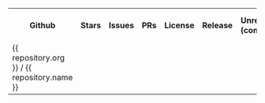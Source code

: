 <table>
  <tr>
    <th>Github</th>
    <th>Stars</th>
    <th>Issues</th>
    <th>PRs</th>
    <th>License</th>
    <th>Release</th>
    <th>Unrelease <br> (commits)</th>
    <th>Github Actions</th>
    <th>Travis</th>
    <th>PM <br> (composer / npm)</th>
    <th>Downloads <br> (monthly)</th>
    <th>Downloads <br> (total)</th>
  </tr>
  <tr v-for="(repository) of $page.contributte.repositories">
    <td>
      <a :href="`https://github.com/${repository.org}/${repository.name}`" target="_blank">
        {{ repository.org }} / {{ repository.name }}
      </a>
    </td>
    <td>
      <a :href="`https://github.com/${repository.org}/${repository.name}/stargazers`" target="_blank">
        <img lazy="true" :src="`https://badgen.net/github/stars/${repository.org}/${repository.name}/?cache=600`">
      </a>
    </td>
    <td>
      <a :href="`https://github.com/${repository.org}/${repository.name}/issues`" target="_blank">
        <img lazy="true" :src="`https://badgen.net/github/issues/${repository.org}/${repository.name}/?cache=600`">
      </a>
    </td>
    <td>
      <a :href="`https://github.com/${repository.org}/${repository.name}/pulls`" target="_blank" class="flex space-x-2">
        <img lazy="true" :src="`https://badgen.net/github/open-prs/${repository.org}/${repository.name}/?cache=600&color=green`">
        <img lazy="true" :src="`https://badgen.net/github/prs/${repository.org}/${repository.name}/?cache=600`">
      </a>
    </td>
    <td>
      <a :href="`https://github.com/${repository.org}/${repository.name}`" target="_blank">
        <img lazy="true" :src="`https://badgen.net/github/license/${repository.org}/${repository.name}/?cache=600`">
      </a>
    </td>
    <td>
      <a :href="`https://github.com/${repository.org}/${repository.name}/releases`" target="_blank">
        <img lazy="true" :src="`https://badgen.net/github/release/${repository.org}/${repository.name}/?cache=600`">
      </a>
    </td>
    <td>
      <a :href="`https://github.com/${repository.org}/${repository.name}/commits/master`" target="_blank">
        <img lazy="true" :src="`https://badgen.net/https/label.now.sh/github/unreleased/${repository.org}/${repository.name}/?cache=600`">
      </a>
    </td>
    <td>
      <a :href="`https://github.com/${repository.org}/${repository.name}/actions`" target="_blank">
        <img lazy="true" :src="`https://badgen.net/github/checks/${repository.org}/${repository.name}/master?cache=600`">
      </a>
    </td>
    <td>
      <a :href="`https://travis-ci.org/${repository.org}/${repository.name}`" target="_blank">
        <img lazy="true" :src="`https://badgen.net/travis/${repository.org}/${repository.name}/?cache=600`">
      </a>
    </td>
    <td>
      <div class="flex space-x-2">
        <a v-if="repository.pm.composer" :href="`https://packagist.org/packages/${repository.pm.composer}`" target="_blank">
          <img lazy="true" :src="`https://badgen.net/packagist/php/${repository.pm.composer}/?cache=600`">
        </a>
        <a v-if="repository.pm.npm" :href="`https://www.npmjs.com/package/${repository.pm.npm}`" target="_blank">
          <img lazy="true" :src="`https://badgen.net/npm/v/${repository.pm.npm}/?cache=600`">
        </a>
      </div>
    </td>
    <td>
      <div class="flex space-x-2">
        <a v-if="repository.pm.composer" :href="`https://packagist.org/packages/${repository.pm.composer}`" target="_blank">
          <img lazy="true" :src="`https://badgen.net/packagist/dm/${repository.pm.composer}/?cache=600`">
        </a>
        <a v-if="repository.pm.npm" :href="`https://www.npmjs.com/package/${repository.pm.npm}`" target="_blank">
          <img lazy="true" :src="`https://badgen.net/npm/dm/${repository.pm.npm}/?cache=600`">
        </a>
      </div>
    </td>
    <td>
      <div class="flex space-x-2">
        <a v-if="repository.pm.composer" :href="`https://packagist.org/packages/${repository.pm.composer}`" target="_blank">
          <img lazy="true" :src="`https://badgen.net/packagist/dt/${repository.pm.composer}/?cache=600`">
        </a>
        <a v-if="repository.pm.npm" :href="`https://www.npmjs.com/package/${repository.pm.npm}`" target="_blank">
          <img lazy="true" :src="`https://badgen.net/npm/dt/${repository.pm.npm}/?cache=600`">
        </a>
      </div>
    </td>
  </tr>
</table>
